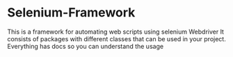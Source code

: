 # Selenium-Framework
This is a framework for automating web scripts using selenium Webdriver
It consists of packages with different classes that can be used in your project. Everything has docs so you can understand the usage
